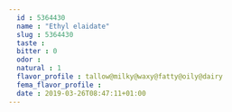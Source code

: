 ```yaml
---
  id : 5364430
  name : "Ethyl elaidate"
  slug : 5364430
  taste : 
  bitter : 0
  odor : 
  natural : 1
  flavor_profile : tallow@milky@waxy@fatty@oily@dairy
  fema_flavor_profile : 
  date : 2019-03-26T08:47:11+01:00
---
```



